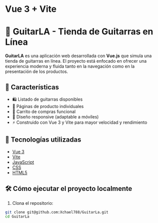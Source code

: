 # Vue 3 + Vite
# 🎸 GuitarLA - Tienda de Guitarras en Línea

**GuitarLA** es una aplicación web desarrollada con **Vue.js** que simula una tienda de guitarras en línea. El proyecto está enfocado en ofrecer una experiencia moderna y fluida tanto en la navegación como en la presentación de los productos.

## 🚀 Características

- 🛍️ Listado de guitarras disponibles
- 📄 Páginas de producto individuales
- 🛒 Carrito de compras funcional
- 📱 Diseño responsive (adaptable a móviles)
- ⚡ Construido con Vue 3 y Vite para mayor velocidad y rendimiento

## 🧰 Tecnologías utilizadas

- [Vue 3](https://vuejs.org/)
- [Vite](https://vitejs.dev/)
- [JavaScript](https://developer.mozilla.org/en-US/docs/Web/JavaScript)
- [CSS](https://developer.mozilla.org/en-US/docs/Web/CSS)
- [HTML5](https://developer.mozilla.org/en-US/docs/Web/Guide/HTML/HTML5)

## 🛠️ Cómo ejecutar el proyecto localmente

1. Clona el repositorio:

```bash
git clone git@github.com:Xchael788/GuitarLa.git
cd GuitarLa
